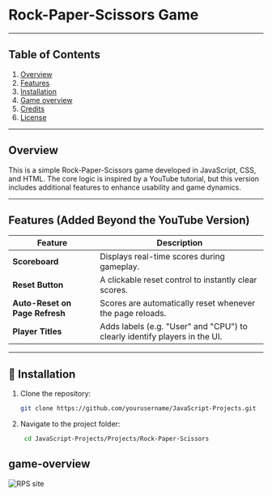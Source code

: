 # Rock-Paper-Scissors Game


---

##  Table of Contents
1. [Overview](#overview)
2. [Features](#features)
4. [Installation](#installation)
5. [Game overview](#game-overview)
6. [Credits](#credits)
7. [License](#license)

---

##  Overview
This is a simple Rock-Paper-Scissors game developed in JavaScript, CSS, and HTML. The core logic is inspired by a YouTube tutorial, but this version includes additional features to enhance usability and game dynamics.

---

##  Features (Added Beyond the YouTube Version)

| Feature | Description |
|---------|-------------|
|  **Scoreboard** | Displays real-time scores during gameplay. |
|  **Reset Button** | A clickable reset control to instantly clear scores. |
|  **Auto-Reset on Page Refresh** | Scores are automatically reset whenever the page reloads. |
|  **Player Titles** | Adds labels (e.g. "User" and "CPU") to clearly identify players in the UI. |

---

## 🚀 Installation

1. Clone the repository:
   ```bash
   git clone https://github.com/yourusername/JavaScript-Projects.git
2. Navigate to the project folder:
   ```bash
    cd JavaScript-Projects/Projects/Rock-Paper-Scissors

## game-overview  
![RPS site](https://github.com/user-attachments/assets/3014a771-6b90-4cb4-9cf5-e45d5c0c206d)  


